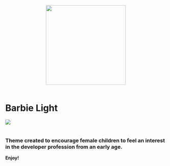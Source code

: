 
<div align="center">
  <img src="https://github.com/LuanKisaki/barbie-light-theme/assets/95627229/be2c90af-508e-4d23-baec-9d4fc61116cc" height="250px" style="text-align: center"/>
</div>
<br/>
<h1>
  Barbie Light
</h1>

  <div>
    <img src="https://github.com/LuanKisaki/barbie-light-theme/assets/95627229/8280041d-ca99-4f4a-8178-d6063af21800"/>
  </div>
  <br>
  <h3>Theme created to encourage female children to feel an interest in the developer profession from an early age.</h3>

**Enjoy!**
